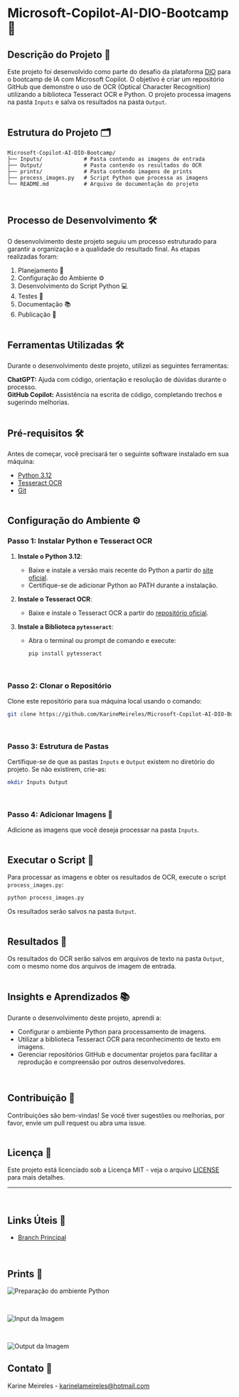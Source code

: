 
# Microsoft-Copilot-AI-DIO-Bootcamp 🎯

## Descrição do Projeto 📜

Este projeto foi desenvolvido como parte do desafio da plataforma [DIO](https://www.dio.me) para o bootcamp de IA com Microsoft Copilot. O objetivo é criar um repositório GitHub que demonstre o uso de OCR (Optical Character Recognition) utilizando a biblioteca Tesseract OCR e Python. O projeto processa imagens na pasta `Inputs` e salva os resultados na pasta `Output`.
<br>
<br>
## Estrutura do Projeto 🗂️

```plaintext
Microsoft-Copilot-AI-DIO-Bootcamp/
├── Inputs/             # Pasta contendo as imagens de entrada
├── Output/             # Pasta contendo os resultados do OCR
├── prints/             # Pasta contendo imagens de prints
├── process_images.py   # Script Python que processa as imagens
└── README.md           # Arquivo de documentação do projeto
```
<br>

## Processo de Desenvolvimento 🛠️
O desenvolvimento deste projeto seguiu um processo estruturado para garantir a organização e a qualidade do resultado final. As etapas realizadas foram:

1. Planejamento 📝<br>
2. Configuração do Ambiente ⚙️<br>
3. Desenvolvimento do Script Python 💻<br>
4. Testes 🧪<br>
5. Documentação 📚<br>
6. Publicação 🚀<br><br>
## Ferramentas Utilizadas 🛠️

Durante o desenvolvimento deste projeto, utilizei as seguintes ferramentas:

**ChatGPT:** Ajuda com código, orientação e resolução de dúvidas durante o processo.<br>
**GitHub Copilot:** Assistência na escrita de código, completando trechos e sugerindo melhorias.
<br><br>

## Pré-requisitos 🛠️

Antes de começar, você precisará ter o seguinte software instalado em sua máquina:

- [Python 3.12](https://www.python.org/downloads/release/python-3120/)
- [Tesseract OCR](https://github.com/tesseract-ocr/tesseract)
- [Git](https://git-scm.com/)
<br><BR>

## Configuração do Ambiente ⚙️

### Passo 1: Instalar Python e Tesseract OCR

1. **Instale o Python 3.12**:
   - Baixe e instale a versão mais recente do Python a partir do [site oficial](https://www.python.org/downloads/release/python-3120/).
   - Certifique-se de adicionar Python ao PATH durante a instalação.

2. **Instale o Tesseract OCR**:
   - Baixe e instale o Tesseract OCR a partir do [repositório oficial](https://github.com/tesseract-ocr/tesseract).

3. **Instale a Biblioteca `pytesseract`**:
   - Abra o terminal ou prompt de comando e execute:
     ```sh
     pip install pytesseract
     ```
<br>

### Passo 2: Clonar o Repositório

Clone este repositório para sua máquina local usando o comando:

```sh
git clone https://github.com/KarineMeireles/Microsoft-Copilot-AI-DIO-Bootcamp.git
```
<br>

### Passo 3: Estrutura de Pastas

Certifique-se de que as pastas `Inputs` e `Output` existem no diretório do projeto. Se não existirem, crie-as:

```sh
mkdir Inputs Output
```
<br>

### Passo 4: Adicionar Imagens 📸

Adicione as imagens que você deseja processar na pasta `Inputs`.
<br>
<br>
## Executar o Script 🚀

Para processar as imagens e obter os resultados de OCR, execute o script `process_images.py`:

```sh
python process_images.py
```

Os resultados serão salvos na pasta `Output`.
<br><br>

## Resultados 📝

Os resultados do OCR serão salvos em arquivos de texto na pasta `Output`, com o mesmo nome dos arquivos de imagem de entrada.
<br><br>

## Insights e Aprendizados 📚

Durante o desenvolvimento deste projeto, aprendi a:

- Configurar o ambiente Python para processamento de imagens.
- Utilizar a biblioteca Tesseract OCR para reconhecimento de texto em imagens.
- Gerenciar repositórios GitHub e documentar projetos para facilitar a reprodução e compreensão por outros desenvolvedores.

<br>

## Contribuição 🤝

Contribuições são bem-vindas! Se você tiver sugestões ou melhorias, por favor, envie um pull request ou abra uma issue.
<br>
<br>
## Licença 📄

Este projeto está licenciado sob a Licença MIT - veja o arquivo [LICENSE](LICENSE) para mais detalhes.


---
<br>

## Links Úteis 🔗

- [Branch Principal](https://github.com/KarineMeireles/Microsoft-Copilot-AI-DIO-Bootcamp/tree/main)

<br>

## Prints 📸


![Preparação do ambiente Python](prints/image.png)

<br>


![Input da Imagem](prints/image-1.png)

<br>

![Output da Imagem](prints/image-2.png)
<br>

## Contato 📧

Karine Meireles - [karinelameireles@hotmail.com](mailto:karinelameireles@hotmail.com)